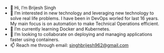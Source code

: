 - 👋 Hi, I’m Brijesh Singh 
- 👀 I’m interested in new technology and leveraging new technology to solve real life problems. I have been in DevOps worled for last 16 years. My main focus is on automation to make Technical Operations efficient.
- 🌱 I’m currently learning Docker and Kubernetes.
- 💞️ I’m looking to collaborate on deploying and managing applications faster using containers.
- 📫 Reach me through email: singhbrijesh962@gmail.com

<!---
brijeshsingh1/brijeshsingh1 is a ✨ special ✨ repository because its `README.md` (this file) appears on your GitHub profile.
You can click the Preview link to take a look at your changes.
--->
